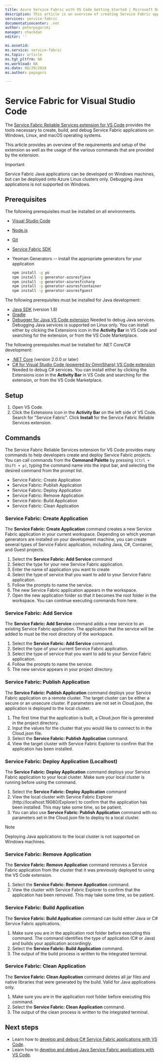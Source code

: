 ```yaml
---
title: Azure Service Fabric with VS Code Getting Started | Microsoft Docs
description: This article is an overview of creating Service Fabric applications using Visual Studio Code. 
services: service-fabric
documentationcenter: .net
author: peterpogorski
manager: chackdan
editor: ''

ms.assetid: 
ms.service: service-fabric
ms.topic: article
ms.tgt_pltfrm: NA
ms.workload: NA
ms.date: 06/29/2018
ms.author: pepogors

---
```


# Service Fabric for Visual Studio Code

The [Service Fabric Reliable Services extension for VS Code](https://marketplace.visualstudio.com/items?itemName=ms-azuretools.vscode-service-fabric-reliable-services) provides the tools necessary to create, build, and debug Service Fabric applications on Windows, Linux, and macOS operating systems.

This article provides an overview of the requirements and setup of the extension as well as the usage of the various commands that are provided by the extension. 

> [!IMPORTANT]
> Service Fabric Java applications can be developed on Windows machines, but can be deployed onto Azure Linux clusters only. Debugging Java applications is not supported on Windows.

## Prerequisites

The following prerequisites must be installed on all environments.

* [Visual Studio Code](https://code.visualstudio.com/)
* [Node.js](https://nodejs.org/)
* [Git](https://git-scm.com/)
* [Service Fabric SDK](https://docs.microsoft.com/azure/service-fabric/service-fabric-get-started)
* Yeoman Generators -- install the appropriate generators for your application

   ```sh
   npm install -g yo
   npm install -g generator-azuresfjava
   npm install -g generator-azuresfcsharp
   npm install -g generator-azuresfcontainer
   npm install -g generator-azuresfguest
   ```

The following prerequisites must be installed for Java development:

* [Java SDK](https://aka.ms/azure-jdks) (version 1.8)
* [Gradle](https://gradle.org/install/)
* [Debugger for Java VS Code extension](https://marketplace.visualstudio.com/items?itemName=vscjava.vscode-java-debug) Needed to debug Java services. Debugging Java services is supported on Linux only. You can install either by clicking the Extensions icon in the **Activity Bar** in VS Code and searching for the extension, or from the VS Code Marketplace.

The following prerequisites must be installed for .NET Core/C# development:

* [.NET Core](https://www.microsoft.com/net/learn/get-started) (version 2.0.0 or later)
* [C# for Visual Studio Code (powered by OmniSharp) VS Code extension](https://marketplace.visualstudio.com/items?itemName=ms-vscode.csharp) Needed to debug C# services. You can install either by clicking the Extensions icon in the **Activity Bar** in VS Code and searching for the extension, or from the VS Code Marketplace.

## Setup

1. Open VS Code.
2. Click the Extensions icon in the **Activity Bar** on the left side of VS Code. Search for "Service Fabric". Click **Install** for the Service Fabric Reliable Services extension.

## Commands
The Service Fabric Reliable Services extension for VS Code provides many commands to help developers create and deploy Service Fabric projects. You can call commands from the **Command Palette** by pressing `(Ctrl + Shift + p)`, typing the command name into the input bar, and selecting the desired command from the prompt list. 

* Service Fabric: Create Application 
* Service Fabric: Publish Application 
* Service Fabric: Deploy Application 
* Service Fabric: Remove Application  
* Service Fabric: Build Application 
* Service Fabric: Clean Application 

### Service Fabric: Create Application

The **Service Fabric: Create Application** command creates a new Service Fabric application in your current workspace. Depending on which yeoman generators are installed on your development machine, you can create several types of Service Fabric application, including Java, C#, Container, and Guest projects. 

1.  Select the **Service Fabric: Add Service** command
2.  Select the type for your new Service Fabric application. 
3.  Enter the name of application you want to create
3.  Select the type of service that you want to add to your Service Fabric application. 
4.  Follow the prompts to name the service. 
5.  The new Service Fabric application appears in the workspace.
6.  Open the new application folder so that it becomes the root folder in the workspace. You can continue executing commands from here.

### Service Fabric: Add Service
The **Service Fabric: Add Service** command adds a new service to an existing Service Fabric application. The application that the service will be added to must be the root directory of the workspace. 

1.  Select the **Service Fabric: Add Service** command.
2.  Select the type of your current Service Fabric application. 
3.  Select the type of service that you want to add to your Service Fabric application. 
4.  Follow the prompts to name the service. 
5.  The new service appears in your project directory. 

### Service Fabric: Publish Application
The **Service Fabric: Publish Application** command deploys your Service Fabric application on a remote cluster. The target cluster can be either a secure or an unsecure cluster. If parameters are not set in Cloud.json, the application is deployed to the local cluster.

1.  The first time that the application is built, a Cloud.json file is generated in the project directory.
2.  Input the values for the cluster that you would like to connect to in the Cloud.json file.
3.  Select the **Service Fabric: Publish Application** command.
4.  View the target cluster with Service Fabric Explorer to confirm that the application has been installed. 

### Service Fabric: Deploy Application (Localhost)
The **Service Fabric: Deploy Application** command deploys your Service Fabric application to your local cluster. Make sure your local cluster is running before using the command. 

1. Select the **Service Fabric: Deploy Application** command
2. View the local cluster with Service Fabric Explorer (http:\//localhost:19080/Explorer) to confirm that the application has been installed. This may take some time, so be patient.
3. You can also use **Service Fabric: Publish Application** command with no parameters set in the Cloud.json file to deploy to a local cluster.

> [!NOTE]
> Deploying Java applications to the local cluster is not supported on Windows machines.

### Service Fabric: Remove Application
The **Service Fabric: Remove Application** command removes a Service Fabric application from the cluster that it was previously deployed to using the VS Code extension. 

1.  Select the **Service Fabric: Remove Application** command.
2.  View the cluster with Service Fabric Explorer to confirm that the application has been removed. This may take some time, so be patient.

### Service Fabric: Build Application
The **Service Fabric: Build Application** command can build either Java or C# Service Fabric applications. 

1.  Make sure you are in the application root folder before executing this command. The command identifies the type of application (C# or Java) 
    and builds your application accordingly.
2.  Select the **Service Fabric: Build Application** command.
3.  The output of the build process is written to the integrated terminal.

### Service Fabric: Clean Application
The **Service Fabric: Clean Application** command deletes all jar files and native libraries that were generated by the build. Valid for Java applications only. 

1.  Make sure you are in the application root folder before executing this command. 
2.  Select the **Service Fabric: Clean Application** command.
3.  The output of the clean process is written to the integrated terminal.

## Next steps

* Learn how to [develop and debug C# Service Fabric applications with VS Code](./service-fabric-develop-csharp-applications-with-vs-code.md).
* Learn how to [develop and debug Java Service Fabric applications with VS Code](./service-fabric-develop-java-applications-with-vs-code.md).
